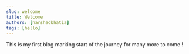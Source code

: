 ```yaml
---
slug: welcome
title: Welcome
authors: [harshadbhatia]
tags: [hello]
---
```


This is my first blog marking start of the journey for many more to come !